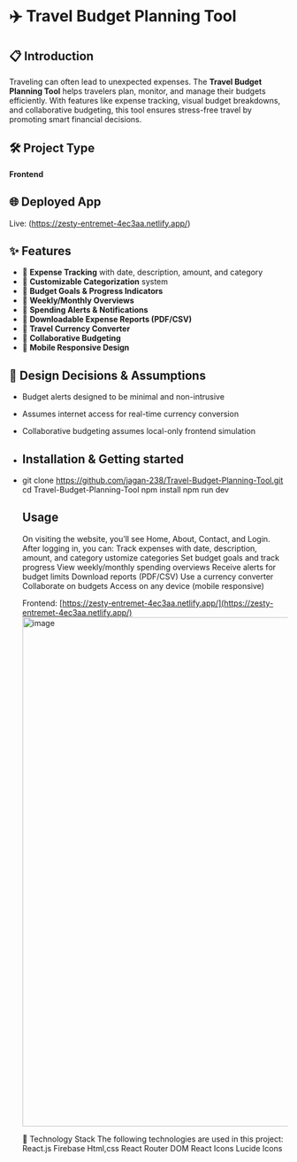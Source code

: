 # ✈️ Travel Budget Planning Tool

## 📋 Introduction
Traveling can often lead to unexpected expenses. The **Travel Budget Planning Tool** helps travelers plan, monitor, and manage their budgets efficiently. With features like expense tracking, visual budget breakdowns, and collaborative budgeting, this tool ensures stress-free travel by promoting smart financial decisions.

## 🛠️ Project Type
**Frontend**

## 🌐 Deployed App
Live: (https://zesty-entremet-4ec3aa.netlify.app/)


## ✨ Features
- 📝 **Expense Tracking** with date, description, amount, and category
- 📂 **Customizable Categorization** system
- 🎯 **Budget Goals & Progress Indicators**
- 📆 **Weekly/Monthly Overviews**
- 🚨 **Spending Alerts & Notifications**
- 📁 **Downloadable Expense Reports (PDF/CSV)**
- 💱 **Travel Currency Converter**
- 🤝 **Collaborative Budgeting**
- 📱 **Mobile Responsive Design**

## 🎨 Design Decisions & Assumptions
- Budget alerts designed to be minimal and non-intrusive
- Assumes internet access for real-time currency conversion
- Collaborative budgeting assumes local-only frontend simulation

- ## Installation & Getting started
- git clone https://github.com/jagan-238/Travel-Budget-Planning-Tool.git
  cd Travel-Budget-Planning-Tool
  npm install
  npm run dev

  ## Usage
  On visiting the website, you’ll see Home, About, Contact, and Login. After logging in, you can:
  Track expenses with date, description, amount, and category
  ustomize categories
  Set budget goals and track progress
  View weekly/monthly spending overviews
  Receive alerts for budget limits
  Download reports (PDF/CSV)
  Use a currency converter
  Collaborate on budgets
  Access on any device (mobile responsive)

  Frontend: [https://zesty-entremet-4ec3aa.netlify.app/](https://zesty-entremet-4ec3aa.netlify.app/)
  <img width="920" alt="image" src="https://github.com/user-attachments/assets/5d9f04db-0a7b-4212-a4ee-c766c6ae1bd8" />

  🧱 Technology Stack
  The following technologies are used in this project:
  React.js
  Firebase
  Html,css
  React Router DOM
  React Icons
  Lucide Icons







